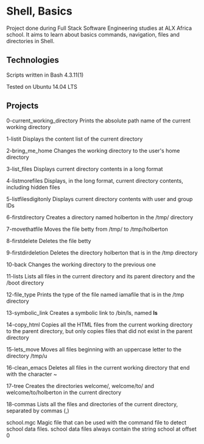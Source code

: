 
# Shell, Basics

Project done during Full Stack Software Engineering studies at ALX Africa school. It aims to learn about basics commands, navigation, files and directories in Shell.
## Technologies

Scripts written in Bash 4.3.11(1)

Tested on Ubuntu 14.04 LTS

## Projects
0-current_working_directory	Prints the absolute path name of the current working directory

1-listit	Displays the content list of the current directory

2-bring_me_home	Changes the working directory to the user's home directory

3-list_files	Displays current directory contents in a long format

4-listmorefiles	Displays, in the long format, current directory contents, including hidden files

5-listfilesdigitonly	Displays current directory contents with user and group IDs

6-firstdirectory	Creates a directory named holberton in the /tmp/ directory

7-movethatfile	Moves the file betty from /tmp/ to /tmp/holberton

8-firstdelete	Deletes the file betty

9-firstdirdeletion	Deletes the directory holberton that is in the /tmp directory

10-back	Changes the working directory to the previous one

11-lists	Lists all files in the current directory and its parent directory and the /boot directory

12-file_type	Prints the type of the file named iamafile that is in the /tmp directory

13-symbolic_link	Creates a symbolic link to /bin/ls, named __ls__

14-copy_html	Copies all the HTML files from the current working directory to the parent directory, but only copies files that did not exist in the parent directory

15-lets_move	Moves all files beginning with an uppercase letter to the directory /tmp/u

16-clean_emacs	Deletes all files in the current working directory that end with the character ~

17-tree	Creates the directories welcome/, welcome/to/ and welcome/to/holberton in the current directory

18-commas	Lists all the files and directories of the current directory, separated by commas (,)

school.mgc	Magic file that can be used with the command file to detect school data files. school data files always contain the string school at offset 0
